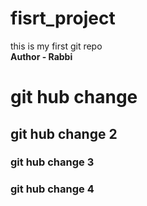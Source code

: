 # fisrt_project
this is my first git repo
</br>
<strong> Author  - Rabbi<strong/>
</br>
<h1> git hub change </h1>
<h2> git hub change 2</h2>
<h3> git hub change 3</h3>
<h3> git hub change 4</h3>
